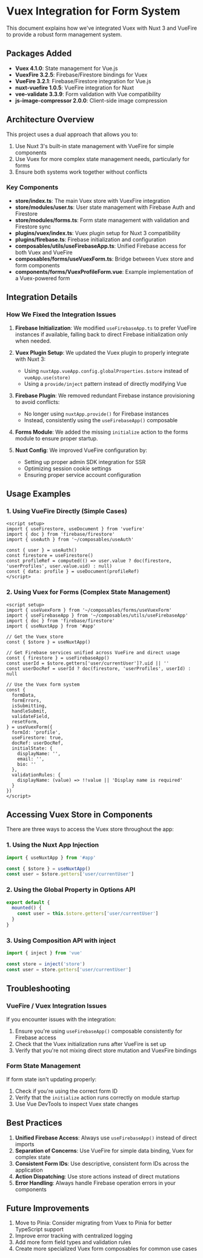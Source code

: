 # Vuex Integration for Form System

This document explains how we've integrated Vuex with Nuxt 3 and VueFire to provide a robust form management system.

## Packages Added

- **Vuex 4.1.0**: State management for Vue.js
- **VuexFire 3.2.5**: Firebase/Firestore bindings for Vuex
- **VueFire 3.2.1**: Firebase/Firestore integration for Vue.js
- **nuxt-vuefire 1.0.5**: VueFire integration for Nuxt
- **vee-validate 3.3.9**: Form validation with Vue compatibility
- **js-image-compressor 2.0.0**: Client-side image compression

## Architecture Overview

This project uses a dual approach that allows you to:

1. Use Nuxt 3's built-in state management with VueFire for simple components
2. Use Vuex for more complex state management needs, particularly for forms
3. Ensure both systems work together without conflicts

### Key Components

- **store/index.ts**: The main Vuex store with VuexFire integration
- **store/modules/user.ts**: User state management with Firebase Auth and Firestore
- **store/modules/forms.ts**: Form state management with validation and Firestore sync
- **plugins/vuex/index.ts**: Vuex plugin setup for Nuxt 3 compatibility
- **plugins/firebase.ts**: Firebase initialization and configuration
- **composables/utils/useFirebaseApp.ts**: Unified Firebase access for both Vuex and VueFire
- **composables/forms/useVuexForm.ts**: Bridge between Vuex store and form components
- **components/forms/VuexProfileForm.vue**: Example implementation of a Vuex-powered form

## Integration Details

### How We Fixed the Integration Issues

1. **Firebase Initialization**: We modified `useFirebaseApp.ts` to prefer VueFire instances if available, falling back to direct Firebase initialization only when needed.

2. **Vuex Plugin Setup**: We updated the Vuex plugin to properly integrate with Nuxt 3:
   - Using `nuxtApp.vueApp.config.globalProperties.$store` instead of `vueApp.use(store)`
   - Using a `provide/inject` pattern instead of directly modifying Vue

3. **Firebase Plugin**: We removed redundant Firebase instance provisioning to avoid conflicts:
   - No longer using `nuxtApp.provide()` for Firebase instances
   - Instead, consistently using the `useFirebaseApp()` composable

4. **Forms Module**: We added the missing `initialize` action to the forms module to ensure proper startup.

5. **Nuxt Config**: We improved VueFire configuration by:
   - Setting up proper admin SDK integration for SSR
   - Optimizing session cookie settings
   - Ensuring proper service account configuration

## Usage Examples

### 1. Using VueFire Directly (Simple Cases)

```vue
<script setup>
import { useFirestore, useDocument } from 'vuefire'
import { doc } from 'firebase/firestore'
import { useAuth } from '~/composables/useAuth'

const { user } = useAuth()
const firestore = useFirestore()
const profileRef = computed(() => user.value ? doc(firestore, 'userProfiles', user.value.uid) : null)
const { data: profile } = useDocument(profileRef)
</script>
```

### 2. Using Vuex for Forms (Complex State Management)

```vue
<script setup>
import { useVuexForm } from '~/composables/forms/useVuexForm'
import { useFirebaseApp } from '~/composables/utils/useFirebaseApp'
import { doc } from 'firebase/firestore'
import { useNuxtApp } from '#app'

// Get the Vuex store
const { $store } = useNuxtApp()

// Get Firebase services unified across VueFire and direct usage
const { firestore } = useFirebaseApp()
const userId = $store.getters['user/currentUser']?.uid || ''
const userDocRef = userId ? doc(firestore, 'userProfiles', userId) : null

// Use the Vuex form system
const {
  formData,
  formErrors,
  isSubmitting,
  handleSubmit,
  validateField,
  resetForm,
} = useVuexForm({
  formId: 'profile',
  useFirestore: true,
  docRef: userDocRef,
  initialState: {
    displayName: '',
    email: '',
    bio: ''
  },
  validationRules: {
    displayName: (value) => !!value || 'Display name is required'
  }
})
</script>
```

## Accessing Vuex Store in Components

There are three ways to access the Vuex store throughout the app:

### 1. Using the Nuxt App Injection

```js
import { useNuxtApp } from '#app'

const { $store } = useNuxtApp()
const user = $store.getters['user/currentUser']
```

### 2. Using the Global Property in Options API

```js
export default {
  mounted() {
    const user = this.$store.getters['user/currentUser']
  }
}
```

### 3. Using Composition API with inject

```js
import { inject } from 'vue'

const store = inject('store')
const user = store.getters['user/currentUser']
```

## Troubleshooting

### VueFire / Vuex Integration Issues

If you encounter issues with the integration:

1. Ensure you're using `useFirebaseApp()` composable consistently for Firebase access
2. Check that the Vuex initialization runs after VueFire is set up
3. Verify that you're not mixing direct store mutation and VuexFire bindings

### Form State Management

If form state isn't updating properly:

1. Check if you're using the correct form ID
2. Verify that the `initialize` action runs correctly on module startup
3. Use Vue DevTools to inspect Vuex state changes

## Best Practices

1. **Unified Firebase Access**: Always use `useFirebaseApp()` instead of direct imports
2. **Separation of Concerns**: Use VueFire for simple data binding, Vuex for complex state
3. **Consistent Form IDs**: Use descriptive, consistent form IDs across the application
4. **Action Dispatching**: Use store actions instead of direct mutations
5. **Error Handling**: Always handle Firebase operation errors in your components

## Future Improvements

1. Move to Pinia: Consider migrating from Vuex to Pinia for better TypeScript support
2. Improve error tracking with centralized logging
3. Add more form field types and validation rules
4. Create more specialized Vuex form composables for common use cases